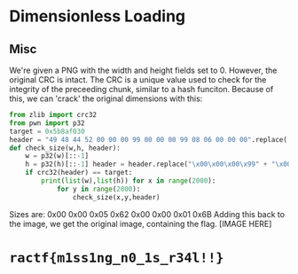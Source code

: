 # Dimensionless Loading
##  Misc
We're given a PNG with the width and height fields set to 0. However, the original CRC is intact. The CRC is a unique value used to check for the integrity of the preceeding chunk, similar to a hash funciton. Because of this, we can 'crack' the original dimensions with this:
```py
from zlib import crc32 
from pwn import p32 
target = 0x5b8af030 
header = "49 48 44 52 00 00 00 99 00 00 00 99 08 06 00 00 00".replace(' ', '').decode('hex') 
def check_size(w,h, header): 
	w = p32(w)[::-1] 
	h = p32(h)[::-1] header = header.replace("\x00\x00\x00\x99" + "\x00\x00\x00\x99", w+h) 
	if crc32(header) == target: 
		print(list(w),list(h)) for x in range(2000): 
			for y in range(2000): 
				check_size(x,y,header)
```
Sizes are: 				0x00 0x00 0x05 0x62 0x00 0x00 0x01 0x6B
Adding this back to the image, we get the original image, containing the flag.
[IMAGE HERE]

# `ractf{m1ss1ng_n0_1s_r34l!!}`
